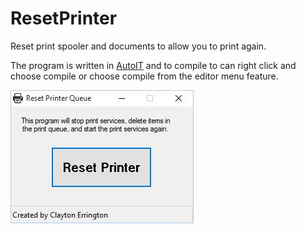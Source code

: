 # ResetPrinter
Reset print spooler and documents to allow you to print again.

The program is written in [AutoIT](https://www.autoitscript.com/site/) and to compile to can right click and choose compile or choose compile from the editor menu feature. 

![Screenshot](https://raw.githubusercontent.com/cjerrington/ResetPrinter/master/screenshot.JPG)
